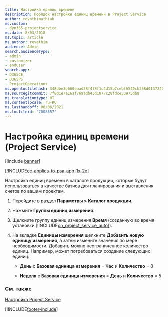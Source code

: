 ```yaml
---
title: Настройка единиц времени
description: Порядок настройки единиц времени в Project Service
author: revathimuthiah
ms.custom:
- dyn365-projectservice
ms.date: 8/03/2018
ms.topic: article
ms.author: revathim
audience: Admin
search.audienceType:
- admin
- customizer
- enduser
search.app:
- D365CE
- D365PS
- ProjectOperations
ms.openlocfilehash: 348dbe3e660eaad28f4f8f1c4d15b7cebf6540cb358d013724088f099f0b6a95
ms.sourcegitcommit: 7f8d1e7a16af769adb43d1877c28fdce53975db8
ms.translationtype: HT
ms.contentlocale: ru-RU
ms.lasthandoff: 08/06/2021
ms.locfileid: "7008557"
---
```

# <a name="set-up-time-units-project-service"></a>Настройка единиц времени (Project Service)

[!include [banner](../includes/psa-now-project-operations.md)]

[!INCLUDE[cc-applies-to-psa-app-1x-2x](../includes/cc-applies-to-psa-app-1x-2x.md)]

Настройка единиц времени в каталоге продукции, которые будут использоваться в качестве базиса для планирования и выставления счетов по вашим проектам.  
  
1. Перейдите в раздел **Параметры > Каталог продукции**.  
  
2. Нажмите **Группы единиц измерения**.  
  
3. Щелкните группу единиц измерения **Время** (созданную во время установки [!INCLUDE[pn_project_service_auto](../includes/pn-project-service-auto.md)]).  
  
4. На вкладке **Единицы измерения** щелкните **Добавить новую единицу измерения**, а затем измените значения по мере необходимости. Добавить можно неограниченное количество единиц. Например, может потребоваться создание следующих единиц:  
  
   - **День** с **Базовая единица измерения** = **Час** и **Количество** = 8  
  
   - **Неделя** с **Базовая единица измерения** = **День** и **Количество** = 5  
  
### <a name="see-also"></a>См. также  
 [Настройка Project Service](../psa/configure.md)


[!INCLUDE[footer-include](../includes/footer-banner.md)]